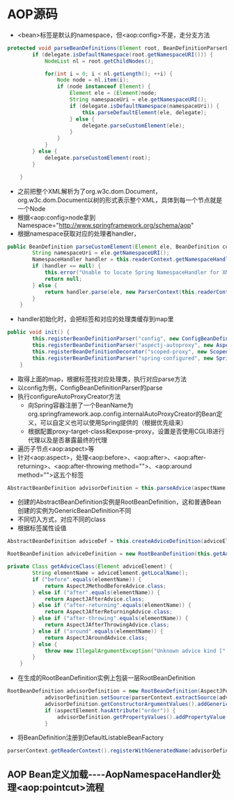 # AOP源码
+ \<bean>标签是默认的namespace，但\<aop:config>不是，走分支方法
```java
protected void parseBeanDefinitions(Element root, BeanDefinitionParserDelegate delegate) {
        if (delegate.isDefaultNamespace(root.getNamespaceURI())) {
            NodeList nl = root.getChildNodes();

            for(int i = 0; i < nl.getLength(); ++i) {
                Node node = nl.item(i);
                if (node instanceof Element) {
                    Element ele = (Element)node;
                    String namespaceUri = ele.getNamespaceURI();
                    if (delegate.isDefaultNamespace(namespaceUri)) {
                        this.parseDefaultElement(ele, delegate);
                    } else {
                        delegate.parseCustomElement(ele);
                    }
                }
            }
        } else {
            delegate.parseCustomElement(root);
        }

    }
```
+ 之前把整个XML解析为了org.w3c.dom.Document，org.w3c.dom.Document以树的形式表示整个XML，具体到每一个节点就是一个Node
+ 根据\<aop:config>node拿到Namespace="http://www.springframework.org/schema/aop"
+ 根据namespace获取对应的处理者handler，
```java
public BeanDefinition parseCustomElement(Element ele, BeanDefinition containingBd) {
        String namespaceUri = ele.getNamespaceURI();
        NamespaceHandler handler = this.readerContext.getNamespaceHandlerResolver().resolve(namespaceUri);
        if (handler == null) {
            this.error("Unable to locate Spring NamespaceHandler for XML schema namespace [" + namespaceUri + "]", ele);
            return null;
        } else {
            return handler.parse(ele, new ParserContext(this.readerContext, this, containingBd));
        }
    }
```
+ handler初始化时，会把标签和对应的处理类缓存到map里
```java
public void init() {
        this.registerBeanDefinitionParser("config", new ConfigBeanDefinitionParser());
        this.registerBeanDefinitionParser("aspectj-autoproxy", new AspectJAutoProxyBeanDefinitionParser());
        this.registerBeanDefinitionDecorator("scoped-proxy", new ScopedProxyBeanDefinitionDecorator());
        this.registerBeanDefinitionParser("spring-configured", new SpringConfiguredBeanDefinitionParser());
    }
```
+ 取得上面的map，根据标签找对应处理类，执行对应parse方法
+ 以config为例，ConfigBeanDefinitionParser的parse
+ 执行configureAutoProxyCreator方法
  + 向Spring容器注册了一个BeanName为org.springframework.aop.config.internalAutoProxyCreator的Bean定义，可以自定义也可以使用Spring提供的（根据优先级来）
  + 根据配置proxy-target-class和expose-proxy，设置是否使用CGLIB进行代理以及是否暴露最终的代理
+ 遍历子节点\<aop:aspect>等
+ 针对\<aop:aspect>，处理\<aop:before>、\<aop:after>、\<aop:after-returning>、\<aop:after-throwing method="">、\<aop:around method="">这五个标签
```java
AbstractBeanDefinition advisorDefinition = this.parseAdvice(aspectName, i, aspectElement, (Element)node, parserContext, beanDefinitions, beanReferences);
```
+ 创建的AbstractBeanDefinition实例是RootBeanDefinition，这和普通Bean创建的实例为GenericBeanDefinition不同
+ 不同切入方式，对应不同的class
+ 根据标签属性设值
```java
AbstractBeanDefinition adviceDef = this.createAdviceDefinition(adviceElement, parserContext, aspectName, order, methodDefinition, aspectFactoryDef, beanDefinitions, beanReferences);

RootBeanDefinition adviceDefinition = new RootBeanDefinition(this.getAdviceClass(adviceElement));

private Class getAdviceClass(Element adviceElement) {
        String elementName = adviceElement.getLocalName();
        if ("before".equals(elementName)) {
            return AspectJMethodBeforeAdvice.class;
        } else if ("after".equals(elementName)) {
            return AspectJAfterAdvice.class;
        } else if ("after-returning".equals(elementName)) {
            return AspectJAfterReturningAdvice.class;
        } else if ("after-throwing".equals(elementName)) {
            return AspectJAfterThrowingAdvice.class;
        } else if ("around".equals(elementName)) {
            return AspectJAroundAdvice.class;
        } else {
            throw new IllegalArgumentException("Unknown advice kind [" + elementName + "].");
        }
    }
```
+ 在生成的RootBeanDefinition实例上包装一层RootBeanDefinition
```java
RootBeanDefinition advisorDefinition = new RootBeanDefinition(AspectJPointcutAdvisor.class);
            advisorDefinition.setSource(parserContext.extractSource(adviceElement));
            advisorDefinition.getConstructorArgumentValues().addGenericArgumentValue(adviceDef);
            if (aspectElement.hasAttribute("order")) {
                advisorDefinition.getPropertyValues().addPropertyValue("order", aspectElement.getAttribute("order"));
            }
```
+ 将BeanDefinition注册到DefaultListableBeanFactory
```java
parserContext.getReaderContext().registerWithGeneratedName(advisorDefinition);parserContext.getReaderContext().registerWithGeneratedName(advisorDefinition);
```
## AOP Bean定义加载----AopNamespaceHandler处理\<aop:pointcut>流程
